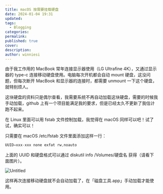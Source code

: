 ```yaml
---
title: macOS 按需要挂载硬盘
date: 2024-01-04 19:31
updated: 
tags:
  - Blogging
categories: 
permalink: 
published: true
cover: 
description: 
author: winniesi
---
```


由于我工作用的 MacBook 常年连接显示器使用（LG Ultrafine 4K），又通过显示器的 type-c 连接移动硬盘使用。电脑每次开机都会自动 mount 硬盘，这没问题，但每次断开 MacBook 和显示器的连接时，都需要 unmount 一下这个硬盘，就特别烦人。

这块硬盘的资料只是偶尔查看，我需要系统不再自动加载这块硬盘，需要的时候我手动加载，github 上有一个项目能满足我的要求，但是已经太久不更新了我估计跑不起来。

在 Linux 里面可以用 fstab 文件控制加载，我觉得在 macOS 同样可以吧！试了试，确实可以！

只需要在 macOS /etc/fstab 文件里面添加这样一行：

```jsx
UUID=xxx-xxx none exfat rw,noauto
```

上面的 UUID 和硬盘格式可以通过 diskutil info /Volumes/硬盘名 获得（请看下面图片）。

![Untitled](https://qiniuimages.baidiudiu.com/uPic/P8RyWN.png)

这样再次连接移动硬盘就不会自动加载了，在「磁盘工具.app」手动加载才能使用。